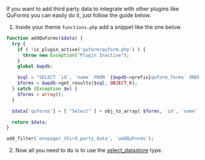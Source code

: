 If you want to add third party data to integrate with other plugins like QuForms you can easily do it, just follow the guide below.

1. Inside your theme ```functions.php``` add a snippet like the one below.
```php
function addQuForms($data) {
  try {
    if ( !is_plugin_active('quform/quform.php') ) {
      throw new Exception("Plugin Inactive");
    }
    global $wpdb;

    $sql = "SELECT `id`, `name` FROM `{$wpdb->prefix}quform_forms` ORDER BY `name`";
    $forms = $wpdb->get_results($sql, OBJECT_K);
  } catch (Exception $e) {
    $forms = array();
  }

  $data['quforms'] = [ "Select" ] + obj_to_array( $forms, 'id', 'name' );

  return $data;
}

add_filter('onepager_third_party_data', 'addQuForms');
```

2. Now all you need to do is to use the [select_datastore](../fields/select_datastore.md) type.